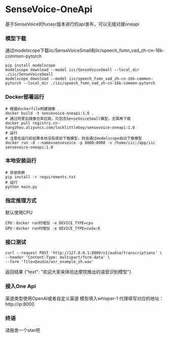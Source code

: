 # SenseVoice-OneApi
基于SenseVoice的funasr版本进行的api发布，可以无缝对接oneapi

### 模型下载
通过modelscope下载iic/SenseVoiceSmall和iic/speech_fsmn_vad_zh-cn-16k-common-pytorch
```
pip install modelscope
modelscope download --model iic/SenseVoiceSmall --local_dir ./iic/SenseVoiceSmall
modelscope download --model iic/speech_fsmn_vad_zh-cn-16k-common-pytorch --local_dir ./iic/speech_fsmn_vad_zh-cn-16k-common-pytorch
```

### Docker部署运行
```
# 根据dockerfile构建镜像
docker build -t sensevoice-oneapi:1.0 .
# 通过阿里云镜像仓库拉取，只包含SenseVoiceSmall模型，无需再下载
docker pull registry.cn-hangzhou.aliyuncs.com/lucklittleboy/sensevoice-oneapi:1.0
# 运行
# 注意在运行前如果本地没有提前下载模型，则会通过modelscope自动下载模型
docker run -d --name=sensevoice -p 8000:8000 -v /home/iic:/app/iic sensevoice-oneapi:1.0
```

### 本地安装运行
```
# 安装依赖
pip install -r requirements.txt
# 运行
python main.py
```

### 指定推理方式
默认使用CPU
```
CPU：docker run时增加 -e DEVICE_TYPE=cpu
GPU：docker run时增加 -e DEVICE_TYPE=cuda:0
```

### 接口测试
```
curl --request POST 'http://127.0.0.1:8000/v1/audio/transcriptions' \
--header 'Content-Type: multipart/form-data' \
--form 'file=@audio/asr_example_zh.wav'
```
返回结果
{"text": "欢迎大家来体验达摩院推出的语音识别模型"}

### 接入One Api
渠道类型使用OpenAI或者自定义渠道
模型填入whisper-1
代理填写对应的地址：http://ip:8000

### 终语
请施舍一个star吧
